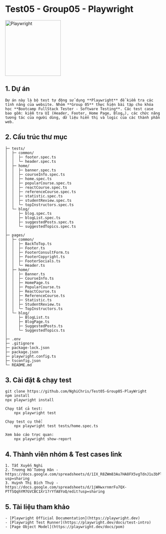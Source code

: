 # Test05 - Group05 - Playwright

<img src="https://playwright.dev/img/playwright-logo.svg" alt="Playwright" width="180"/>

## 1. Dự án
    Dự án này là bộ test tự động sử dụng **Playwright** để kiểm tra các tính năng của website. Nhóm **Group 05** thực hiện bài tập cho khóa học **Bootcamp FullStack Tester - Software Testing**. Các test case bao gồm: kiểm tra UI (Header, Footer, Home Page, Blog…), các chức năng tương tác của người dùng, dữ liệu hiển thị và logic của các thành phần web.

## 2. Cấu trúc thư mục

```
├─ tests/
│  ├─ common/
│  │  ├─ footer.spec.ts
│  │  └─ header.spec.ts
│  ├─ home/
│  │  ├─ banner.spec.ts
│  │  ├─ courseInfo.spec.ts
│  │  ├─ home.spec.ts
│  │  ├─ popularCourse.spec.ts
│  │  ├─ reactCourse.spec.ts
│  │  ├─ referenceCourse.spec.ts
│  │  ├─ statistic.spec.ts
│  │  ├─ studentReview.spec.ts
│  │  └─ topInstructors.spec.ts
│  └─ blog/
│     ├─ blog.spec.ts
│     ├─ blogList.spec.ts
│     ├─ suggestedPosts.spec.ts
│     └─ suggestedTopics.spec.ts
│
├─ pages/
│  ├─ common/
│  │  ├─ BackToTop.ts
│  │  ├─ Footer.ts
│  │  ├─ FooterConsultForm.ts
│  │  ├─ FooterCopyright.ts
│  │  ├─ FooterSocials.ts
│  │  └─ Header.ts
│  ├─ home/
│  │  ├─ Banner.ts
│  │  ├─ CourseInfo.ts
│  │  ├─ HomePage.ts
│  │  ├─ PopularCourse.ts
│  │  ├─ ReactCourse.ts
│  │  ├─ ReferenceCourse.ts
│  │  ├─ Statistic.ts
│  │  ├─ StudentReview.ts
│  │  └─ TopInstructors.ts
│  └─ blog/
│     ├─ BlogList.ts
│     ├─ BlogPage.ts
│     ├─ SuggestedPosts.ts
│     └─ SuggestedTopics.ts
│
├─ .env
├─ .gitignore
├─ package-lock.json
├─ package.json
├─ playwright.config.ts
├─ tsconfig.json
└─ README.md
```

## 3. Cài đặt & chạy test
    git clone https://github.com/NghiChris/Test05-Group05-PlayWright
    npm install
    npx playwright install

    Chạy tất cả test:
        npx playwright test
    
    Chạy test cụ thể:
        npx playwright test tests/home.spec.ts

    Xem báo cáo trực quan:
        npx playwright show-report


## 4. Thành viên nhóm & Test cases link
    1. Tất Xuyến Nghi
    2. Trương Hồ Tường Hân - https://docs.google.com/spreadsheets/d/1IX_R8ZWm83Au7HA8FX5vgTdnJ1u3bPlG8SxN3Yoa6x4/edit?usp=sharing
    3. Huỳnh Thị Bích Thuỳ - https://docs.google.com/spreadsheets/d/1jWHwxrnmrFu7QX-PTfSQqhYM7GVCBC1Xr17rYfA8YoQ/edit?usp=sharing


## 5. Tài liệu tham khảo
    - [Playwright Official Documentation](https://playwright.dev)
    - [Playwright Test Runner](https://playwright.dev/docs/test-intro)
    - [Page Object Model](https://playwright.dev/docs/pom)


